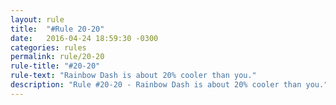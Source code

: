```yaml
---
layout: rule
title:  "#Rule 20-20"
date:   2016-04-24 18:59:30 -0300
categories: rules
permalink: rule/20-20
rule-title: "#20-20"
rule-text: "Rainbow Dash is about 20% cooler than you."
description: "Rule #20-20 - Rainbow Dash is about 20% cooler than you."
---
```

